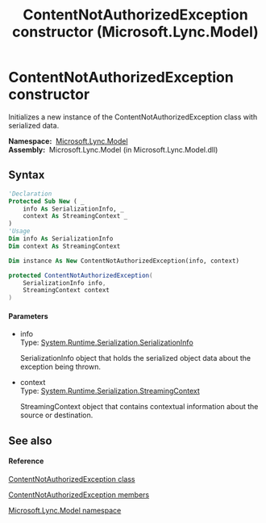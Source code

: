 ﻿---
title: ContentNotAuthorizedException constructor  (Microsoft.Lync.Model)
TOCTitle: 'ContentNotAuthorizedException constructor '
ms:assetid: M:Microsoft.Lync.Model.ContentNotAuthorizedException.#ctor(System.Runtime.Serialization.SerializationInfo,System.Runtime.Serialization.StreamingContext)_DI_3_UC_OCS14MrefLyncWPF
ms:mtpsurl: https://msdn.microsoft.com/en-us/library/microsoft.lync.model.contentnotauthorizedexception.contentnotauthorizedexception(v=office.15)
ms:contentKeyID: 48595391
ms.date: 07/28/2014
mtps_version: v=office.15
f1_keywords:
- Microsoft.Lync.Model.ContentNotAuthorizedException.ContentNotAuthorizedException
dev_langs:
- CSharp
- JScript
- VB
- other
---

# ContentNotAuthorizedException constructor

Initializes a new instance of the ContentNotAuthorizedException class with serialized data.

**Namespace:**  [Microsoft.Lync.Model](microsoft-lync-model-namespace_2.md)  
**Assembly:**  Microsoft.Lync.Model (in Microsoft.Lync.Model.dll)

## Syntax

``` vb
'Declaration
Protected Sub New ( _
    info As SerializationInfo, _
    context As StreamingContext _
)
'Usage
Dim info As SerializationInfo
Dim context As StreamingContext

Dim instance As New ContentNotAuthorizedException(info, context)
```

``` csharp
protected ContentNotAuthorizedException(
    SerializationInfo info,
    StreamingContext context
)
```

#### Parameters

  - info  
    Type: [System.Runtime.Serialization.SerializationInfo](http://msdn2.microsoft.com/en-us/library/a9b6042e)  
    
    SerializationInfo object that holds the serialized object data about the exception being thrown.

<!-- end list -->

  - context  
    Type: [System.Runtime.Serialization.StreamingContext](http://msdn2.microsoft.com/en-us/library/t16abws5)  
    
    StreamingContext object that contains contextual information about the source or destination.

## See also

#### Reference

[ContentNotAuthorizedException class](contentnotauthorizedexception-class-microsoft-lync-model_2.md)

[ContentNotAuthorizedException members](contentnotauthorizedexception-members-microsoft-lync-model_2.md)

[Microsoft.Lync.Model namespace](microsoft-lync-model-namespace_2.md)

